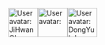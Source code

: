 <!-- sponsors --><a href="https://github.com/134130"><img src="https:&#x2F;&#x2F;github.com&#x2F;134130.png" width="60px" alt="User avatar: JiHwan Oh" /></a><a href="https://github.com/Jukebox85"><img src="https:&#x2F;&#x2F;github.com&#x2F;Jukebox85.png" width="60px" alt="User avatar: " /></a><a href="https://github.com/EB-Plum"><img src="https:&#x2F;&#x2F;github.com&#x2F;EB-Plum.png" width="60px" alt="User avatar: DongYub Lee" /></a><!-- sponsors -->

